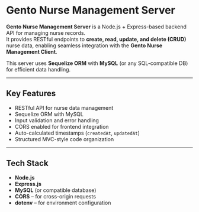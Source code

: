 # Gento Nurse Management Server

**Gento Nurse Management Server** is a Node.js + Express-based backend API for managing nurse records.  
It provides RESTful endpoints to **create, read, update, and delete (CRUD)** nurse data, enabling seamless integration with the **Gento Nurse Management Client**.

This server uses **Sequelize ORM** with **MySQL** (or any SQL-compatible DB) for efficient data handling.

---

## Key Features

-  RESTful API for nurse data management  
-  Sequelize ORM with MySQL  
-  Input validation and error handling  
-  CORS enabled for frontend integration  
-  Auto-calculated timestamps (`createdAt`, `updatedAt`)  
-  Structured MVC-style code organization  

---

## Tech Stack

- **Node.js**  
- **Express.js**    
- **MySQL** (or compatible database)  
- **CORS** – for cross-origin requests  
- **dotenv** – for environment configuration 
